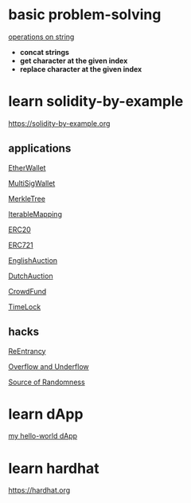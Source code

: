 # basic problem-solving
[operations on string](./MyString.sol)
- **concat strings**
- **get character at the given index**
- **replace character at the given index**


# learn solidity-by-example
https://solidity-by-example.org

## applications
[EtherWallet](./EtherWallet.sol)

[MultiSigWallet](./MultiSigWallet.sol)

[MerkleTree](./MerkleTree.sol)

[IterableMapping](./IterableMapping.sol)

[ERC20](./ERC20.sol)

[ERC721](./ERC721.sol)

[EnglishAuction](./EnglishAuction.sol)

[DutchAuction](./DutchAuction.sol)

[CrowdFund](./CrowdFund.sol)

[TimeLock](./TimeLock.sol)

## hacks
[ReEntrancy](./ReEntrancy.sol)

[Overflow and Underflow](./Overflow.sol)

[Source of Randomness](./Randomness.sol)


# learn dApp
[my hello-world dApp](https://github.com/troy-123/helloworld-dApp)

# learn hardhat
https://hardhat.org



